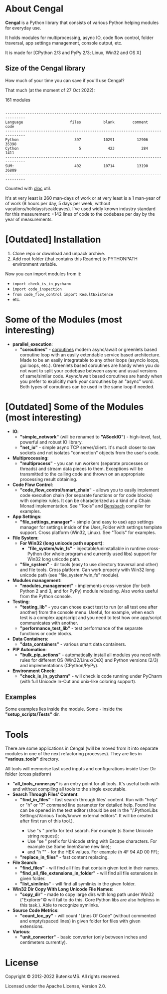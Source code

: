 # About Cengal

**Cengal** is a Python library that consists of various Python helping modules for everyday use. 

It holds modules for multiprocessing, async IO, code flow control, folder traversal, app settings management, 
console output, etc. 

It is made for [CPython 2/3 and PyPy 2/3; Linux, Win32 and OS X]

## Size of the Cengal library

How much of your time you can save if you'll use Cengal?

That much (at the moment of 27 Oct 2022):

161 modules

```

-------------------------------------------------------------------------------
Language                     files          blank        comment           code
-------------------------------------------------------------------------------
Python                         397          10291          12906          35398
Cython                           5            423            284           1411
-------------------------------------------------------------------------------
SUM:                           402          10714          13190          36809
-------------------------------------------------------------------------------

```

Counted with [cloc](https://github.com/AlDanial/cloc) util.

It's at very least is 260 man-days of work or at very least is a 1 man-year of of work (8 hours per day, 5 days per week, without vacations/holidays/seakleaves). I've used widly known industry standard for this measurement: +142 lines of code to the codebase per day by the year of measurements.

# [Outdated] Installation

1. Clone repo or download and unpack archive.
2. Add root folder (that contains this Readme) to PYTHONPATH environment variable.

Now you can import modules from it:
* `import check_is_in_pycharm`
* `import code_inspection`
* `from code_flow_control import ResultExistence`
* etc.

# Some of the Modules (most interesting)
* **parallel_execution**:
    * **"coroutines"** - [coroutines](/cengal/parallel_execution/coroutines/__init__.py) modern async/await or greenlets based coroutine loop with an easily extendable service based architecture. Made to be an easily integratable to any other loops (asyncio loops, gui loops, etc.). Greenlets based coroutines are handy when you do not want to split your codebase between async and usual versions of same/similar code. Async/await based coroutines are handy when you prefer to explicitly mark your coroutines by an "async" word. Both types of coroutines can be used in the same loop if needed.

# [Outdated] Some of the Modules (most interesting)
* **IO**:
    * **"simple_network"** (will be renamed to **"ASockIO"**) - high-level, fast, powerful and robust IO library. 
    * **"net_io"** - simple async TCP server/client. It's much closer to raw sockets and not isolates "connection" objects from the user's code.
* **Multiprocessing**:
    * **"multiprocess"** - you can run workers (separate processes or threads) and stream data pieces to them. Exceptions will be transmitted to the calling code and thrown on an appropriate processing result obtaining.
* **Code Flow Control**:
    * **"code_flow_control/smart_chain"** - allows you to easily implement code execution chain (for separate functions or for code blocks) with complex rules. It can be characterized as a kind of a Chain Monad implementation. See "Tools" and [Bensbach](https://github.com/FI-Mihej/Bensbach) compiler for examples.
* **App Settings**:
    * **"file_settings_manager"** - simple (and easy to use) app settings manager for settings inside of the User_Folder with settings template support. Cross platform (Win32, Linux). See "Tools" for examples.
* **File System**:
    * **For Win32 (long unicode path support)**:
        * **"file_system/win_fs"** - injectable/uninstallable in runtime cross-Python (for whole program and currently used libs) support for Win32 long unicode path.
    * **"file_system"** - dir tools (easy to use directory traversal and other) and file tools. Cross platform. Can work properly with Win32 long unicode path (see "file_system/win_fs" module).
* **Modules management**:
    * **"modules_management"** - implements cross-version (for both Python 2 and 3, and for PyPy) module reloading. Also works useful from the Python console.
* **Testing**:
    * **"testing_lib"** - you can chose exact test to run (or all test one after another) from the console menu. Useful, for example, when each test is a complex app/script and you need to test how one app/script communicates with another.
    * **"performance_test_lib"** - test performance of the separate functions or code blocks.
* **Data Containers**:
    * **"data_containers"** - various smart data containers.
* **PIP Automation**:
    * **"bulk_pip_actions"** - automatically install all modules you need with rules for different OS (Win32/Linux/OsX) and Python versions (2/3) and implementations (CPython/PyPy).
* **Environment Check**:
    * **"check_is_in_pycharm"** - will check is code running under PyCharm (with full Unicode In-Out and unix-like coloring support).

## Examples

Some examples lies inside the module. Some - inside the **"setup_scripts/Tests"** dir.

# Tools

There are some applications in Cengal (will be moved from it into separate modules in one of the next refactoring processes).
They are lies in **"various_tools"** directory.

All tools will memorise last used inputs and configurations inside User Dir folder (cross platform)

* **"all_tools_runner.py"** is an entry point for all tools. It's useful both with and without compiling all tools to the single executable.
* **Search Through Files' Content**:
    * **"find_in_files"** - fast search through files' content. Run with "help" or "h" or "?" command line parameter for detailed help. Found line can be opened in the text editor (should be set in the "<User Dir>/.PythonLibs Settings/Various Tools/known external editors". It will be created after first run of this tool.).
        * Use "s " prefix for text search. For example (s Some Unicode string request);
        * Use "se " prefix for Unicode string with Escape characters. For example (se Some line\nSome new line);
        * and "h "" - for the HEX values. For example (h 4F 94 AD 00 FF);
    * **"replace_in_files"** - fast content replacing.
* **File Search**:
    * **"find_files"** - will find all files that contain given text in their names.
    * **"find_all_file_extensions_in_folder"** - will find all file extensions in given folder.
    * **"list_simlinks"** - will find all symlinks in the given folder.
* **Win32 Dir Copy With Long Unicode File Names**:
    * **"copy_dir"** - made to copy large dirs with long path under Win32 ("Explorer"© will fail to do this. Core Python libs are also helpless in this task.). Able to recognize symlinks.
* **Source Code Metrics**:
    * **"count_loc_py"** - will count "Lines Of Code" (without commented and empty/spaced lines) in given folder for files with given extensions.
* **Various**:
    * **"unit_converter"** - basic converter (only between inches and centimeters currently).

# License

Copyright © 2012-2022 ButenkoMS. All rights reserved.

Licensed under the Apache License, Version 2.0.
